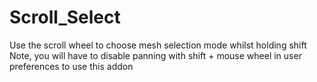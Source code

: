 # Scroll_Select
Use the scroll wheel to choose mesh selection mode whilst holding shift
Note, you will have to disable panning with shift + mouse wheel in user preferences to use this addon
